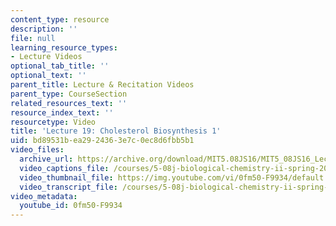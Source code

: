 ```yaml
---
content_type: resource
description: ''
file: null
learning_resource_types:
- Lecture Videos
optional_tab_title: ''
optional_text: ''
parent_title: Lecture & Recitation Videos
parent_type: CourseSection
related_resources_text: ''
resource_index_text: ''
resourcetype: Video
title: 'Lecture 19: Cholesterol Biosynthesis 1'
uid: bd89531b-ea29-2436-3e7c-0ec8d6fbb5b1
video_files:
  archive_url: https://archive.org/download/MIT5.08JS16/MIT5_08JS16_Lecture_19_300k.mp4
  video_captions_file: /courses/5-08j-biological-chemistry-ii-spring-2016/f2995b592bcc5f4e9c968b1e34f34a53_0fm50-F9934.vtt
  video_thumbnail_file: https://img.youtube.com/vi/0fm50-F9934/default.jpg
  video_transcript_file: /courses/5-08j-biological-chemistry-ii-spring-2016/a343fb9e3fbd3fd9e1de3f5169a7b97b_0fm50-F9934.pdf
video_metadata:
  youtube_id: 0fm50-F9934
---
```

